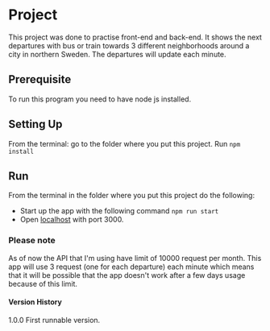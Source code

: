 # Project
This project was done to practise front-end and back-end. It shows the next departures with bus or train towards 3 different neighborhoods around a city in northern Sweden. The departures will update each minute.


## Prerequisite
To run this program you need to have node js installed. 


## Setting Up
From the terminal: go to the folder where you put this project. Run 
`npm install`


## Run
From the terminal in the folder where you put this project do the following: 
- Start up the app with the following command
`npm run start`
- Open [localhost](http://localhost:3000/) with port 3000.


### Please note
As of now the API that I'm using have limit of 10000 request per month. This app will use 3 request (one for each departure) each minute which means that it will be possible that the app doesn't work after a few days usage because of this limit.


#### Version History
1.0.0
First runnable version. 
